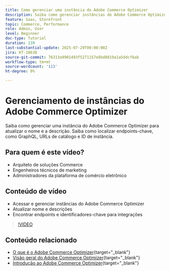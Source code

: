 ```yaml
---
title: Como gerenciar uma instância do Adobe Commerce Optimizer
description: Saiba como gerenciar instâncias do Adobe Commerce Optimizer e encontrar os principais detalhes e endpoints
feature: Saas, Storefront
topic: Commerce, Performance
role: Admin, User
level: Beginner
doc-type: Tutorial
duration: 139
last-substantial-update: 2025-07-29T00:00:00Z
jira: KT-18638
source-git-commit: 76313a9901493f5271157e8bd8819a1a5ddcf6ab
workflow-type: tm+mt
source-wordcount: '113'
ht-degree: 0%

---
```



# Gerenciamento de instâncias do Adobe Commerce Optimizer

Saiba como gerenciar uma instância do Adobe Commerce Optimizer para atualizar o nome e a descrição.  Saiba como localizar endpoints-chave, como GraphQL, URLs de catálogo e ID de instância.

## Para quem é este vídeo?

* Arquiteto de soluções Commerce
* Engenheiros técnicos de marketing
* Administradores da plataforma de comércio eletrônico

## Conteúdo de vídeo

* Acessar e gerenciar instâncias do Adobe Commerce Optimizer
* Atualizar nome e descrições
* Encontrar endpoints e identificadores-chave para integrações

>[!VIDEO](https://video.tv.adobe.com/v/3470232?learn=on&enablevpops)

## Conteúdo relacionado

* [O que é o Adobe Commerce Optimizer](https://experienceleague.adobe.com/en/docs/commerce/optimizer/overview){target="_blank"}
* [Visão geral do Adobe Commerce Optimizer](https://experienceleague.adobe.com/en/docs/commerce-learn/tutorials/adobe-commerce-optimizer/overview){target="_blank"}
* [Introdução ao Adobe Commerce Optimizer](https://experienceleague.adobe.com/en/docs/commerce/optimizer/get-started){target="_blank"}